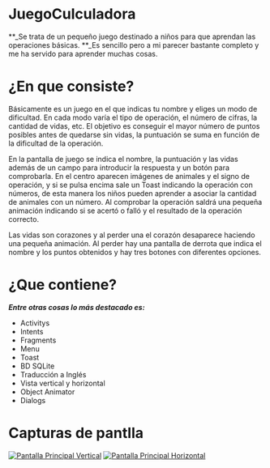 # JuegoCulculadora
**_Se trata de un pequeño juego destinado a niños para que aprendan las operaciones básicas.
**_Es sencillo pero a mi parecer bastante completo y me ha servido para aprender muchas cosas.

# ¿En que consiste?

Básicamente es un juego en el que indicas tu nombre y eliges un modo de dificultad. En cada modo varía el tipo de operación, el número de cifras, la cantidad de vidas, etc.
El objetivo es conseguir el mayor número de puntos posibles antes de quedarse sin vidas, la puntuación se suma en función de la dificultad de la operación.

En la pantalla de juego se indica el nombre, la puntuación y las vidas además de un campo para introducir la respuesta y un botón para comprobarla. En el centro aparecen imágenes de animales y el signo de operación, y si se pulsa encima sale un Toast indicando la operación con números, de esta manera los niños pueden aprender a asociar la cantidad de animales con un número. Al comprobar la operación saldrá una pequeña animación indicando si se acertó o falló y el resultado de la operación correcto.

Las vidas son corazones y al perder una el corazón desaparece haciendo una pequeña animación. Al perder hay una pantalla de derrota que indica el nombre y los puntos obtenidos y hay tres botones con diferentes opciones.


# ¿Que contiene?

**_Entre otras cosas lo más destacado es:_**

- Activitys
- Intents
- Fragments
- Menu
- Toast
- BD SQLite
- Traducción a Inglés
- Vista vertical y horizontal
- Object Animator
- Dialogs

# Capturas de pantlla

<a href="https://imgur.com/Jd09pIZ"><img src="https://i.imgur.com/Jd09pIZ.jpg" title="Pantalla Principal Vertical" /></a>
<a href="https://imgur.com/yDav5VP"><img src="https://i.imgur.com/yDav5VP.jpg" title="Pantalla Principal Horizontal" /></a>

